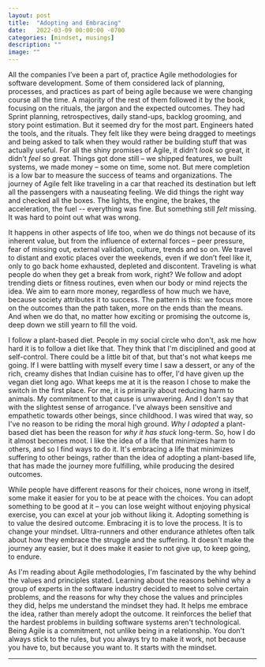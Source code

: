 ```yaml
---
layout: post
title:  "Adopting and Embracing"
date:   2022-03-09 00:00:00 -0700
categories: [mindset, musings]
description: ""
image: ""
---
```


All the companies I’ve been a part of, practice Agile methodologies for software development. Some of them considered lack of planning, processes, and practices as part of being agile because we were changing course all the time. A majority of the rest of them followed it by the book, focusing on the rituals, the jargon and the expected outcomes. They had Sprint planning, retrospectives, daily stand-ups, backlog grooming, and story point estimation. But it seemed dry for the most part. Engineers hated the tools, and the rituals. They felt like they were being dragged to meetings and being asked to talk when they would rather be building stuff that was actually useful. For all the shiny promises of Agile, it didn’t *look* so great, it didn’t *feel* so great. Things got done still – we shipped features, we built systems, we made money – some on time, some not. But mere completion is a low bar to measure the success of teams and organizations. The journey of Agile felt like traveling in a car that reached its destination but left all the passengers with a nauseating feeling. We did things the right way and checked all the boxes. The lights, the engine, the brakes, the acceleration, the fuel -- everything was fine. But something still *felt* missing. It was hard to point out what was wrong.

It happens in other aspects of life too, when we do things not because of its inherent value, but from the influence of external forces – peer pressure, fear of missing out, external validation, culture, trends and so on. We travel to distant and exotic places over the weekends, even if we don’t feel like it, only to go back home exhausted, depleted and discontent. Traveling is what people do when they get a break from work, right? We follow and adopt trending diets or fitness routines, even when our body or mind rejects the idea. We aim to earn more money, regardless of how much we have, because society attributes it to success. The pattern is this: we focus more on the outcomes than the path taken, more on the ends than the means. And when we do that, no matter how exciting or promising the outcome is, deep down we still yearn to fill the void.

I follow a plant-based diet. People in my social circle who don't, ask me how hard it is to follow a diet like that. They think that I'm disciplined and good at self-control. There could be a little bit of that, but that's not what keeps me going. If I were battling with myself every time I saw a dessert, or any of the rich, creamy dishes that Indian cuisine has to offer, I'd have given up the vegan diet long ago. What keeps me at it is the reason I chose to make the switch in the first place. For me, it is primarily about reducing harm to animals. My commitment to that cause is unwavering. And I don't say that with the slightest sense of arrogance. I've always been sensitive and empathetic towards other beings, since childhood. I was wired that way, so I've no reason to be riding the moral high ground. *Why I adopted* a plant-based diet has been the reason for *why it has stuck* long-term. So, how I do it almost becomes moot. I like the idea of a life that minimizes harm to others, and so I find ways to do it. It's embracing a life that minimizes suffering to other beings, rather than the idea of adopting a plant-based life, that has made the journey more fulfilling, while producing the desired outcomes.

While people have different reasons for their choices, none wrong in itself, some make it easier for you to be at peace with the choices. You can adopt something to be good at it – you can lose weight without enjoying physical exercise, you can excel at your job without liking it. Adopting something is to value the desired outcome. Embracing it is to love the process. It is to change your mindset. Ultra-runners and other endurance athletes often talk about how they embrace the struggle and the suffering. It doesn't make the journey any easier, but it does make it easier to not give up, to keep going, to endure.

As I'm reading about Agile methodologies, I'm fascinated by the why behind the values and principles stated. Learning about the reasons behind why a group of experts in the software industry decided to meet to solve certain problems, and the reasons for why they chose the values and principles they did, helps me understand the mindset they had. It helps me embrace the idea, rather than merely adopt the outcome. It reinforces the belief that the hardest problems in building software systems aren't technological. Being Agile is a commitment, not unlike being in a relationship. You don't always stick to the rules, but you always try to make it work, not because you have to, but because you want to. It starts with the mindset.

*****
